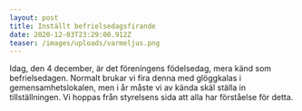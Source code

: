 ```yaml
---
layout: post
title: Inställt befrielsedagsfirande
date: 2020-12-03T23:29:00.912Z
teaser: /images/uploads/varmeljus.png
---
```

Idag, den 4 december, är det föreningens födelsedag, mera känd som befrielsedagen. Normalt brukar vi fira denna med glöggkalas i gemensamhetslokalen, men i år måste vi av kända skäl ställa in tillställningen. Vi hoppas från styrelsens sida att alla har förståelse för detta.